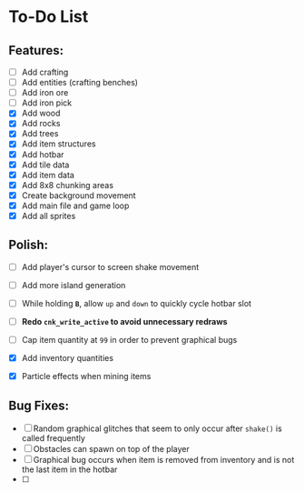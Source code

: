# **To-Do List**

## Features:
- [ ] Add crafting
- [ ] Add entities (crafting benches)
- [ ] Add iron ore
- [ ] Add iron pick
- [x] Add wood
- [x] Add rocks
- [x] Add trees
- [x] Add item structures
- [x] Add hotbar
- [x] Add tile data
- [x] Add item data
- [x] Add 8x8 chunking areas
- [x] Create background movement
- [x] Add main file and game loop
- [x] Add all sprites

## Polish:
- [ ] Add player's cursor to screen shake movement
- [ ] Add more island generation
- [ ] While holding **`B`**, allow `up` and `down` to quickly cycle hotbar slot
- [ ] **Redo `cnk_write_active` to avoid unnecessary redraws**
- [ ] Cap item quantity at `99` in order to prevent graphical bugs
- [x] Add inventory quantities
- [x] Particle effects when mining items


## Bug Fixes:
- [ ] Random graphical glitches that seem to only occur after `shake()` is called frequently
- [ ] Obstacles can spawn on top of the player
- [ ] Graphical bug occurs when item is removed from inventory and is not the last item in the hotbar
- [ ] 